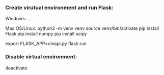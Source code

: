 ### Create virutual environment and run Flask:
Windows:
.
.
.

Mac OS/Linux:
python3 -m venv venv
source venv/bin/activate
pip install Flask
pip install numpy
pip install scipy

export FLASK_APP=cieapi.py
flask run

### Disable virtual environment:

deactivate